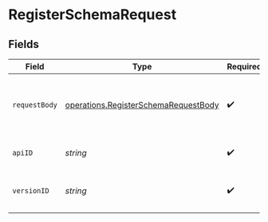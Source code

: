 # RegisterSchemaRequest


## Fields

| Field                                                                                        | Type                                                                                         | Required                                                                                     | Description                                                                                  |
| -------------------------------------------------------------------------------------------- | -------------------------------------------------------------------------------------------- | -------------------------------------------------------------------------------------------- | -------------------------------------------------------------------------------------------- |
| `requestBody`                                                                                | [operations.RegisterSchemaRequestBody](../../models/operations/registerschemarequestbody.md) | :heavy_check_mark:                                                                           | The schema file to upload provided as a multipart/form-data file segment.                    |
| `apiID`                                                                                      | *string*                                                                                     | :heavy_check_mark:                                                                           | The ID of the Api to get the schema for.                                                     |
| `versionID`                                                                                  | *string*                                                                                     | :heavy_check_mark:                                                                           | The version ID of the Api to delete metadata for.                                            |